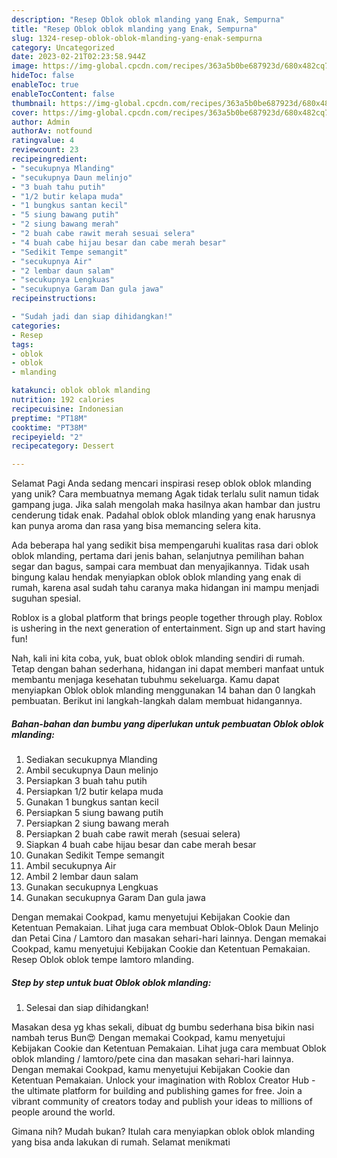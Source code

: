 ```yaml
---
description: "Resep Oblok oblok mlanding yang Enak, Sempurna"
title: "Resep Oblok oblok mlanding yang Enak, Sempurna"
slug: 1324-resep-oblok-oblok-mlanding-yang-enak-sempurna
category: Uncategorized
date: 2023-02-21T02:23:58.944Z
image: https://img-global.cpcdn.com/recipes/363a5b0be687923d/680x482cq70/oblok-oblok-mlanding-foto-resep-utama.jpg
hideToc: false
enableToc: true
enableTocContent: false
thumbnail: https://img-global.cpcdn.com/recipes/363a5b0be687923d/680x482cq70/oblok-oblok-mlanding-foto-resep-utama.jpg
cover: https://img-global.cpcdn.com/recipes/363a5b0be687923d/680x482cq70/oblok-oblok-mlanding-foto-resep-utama.jpg
author: Admin
authorAv: notfound
ratingvalue: 4
reviewcount: 23
recipeingredient:
- "secukupnya Mlanding"
- "secukupnya Daun melinjo"
- "3 buah tahu putih"
- "1/2 butir kelapa muda"
- "1 bungkus santan kecil"
- "5 siung bawang putih"
- "2 siung bawang merah"
- "2 buah cabe rawit merah sesuai selera"
- "4 buah cabe hijau besar dan cabe merah besar"
- "Sedikit Tempe semangit"
- "secukupnya Air"
- "2 lembar daun salam"
- "secukupnya Lengkuas"
- "secukupnya Garam Dan gula jawa"
recipeinstructions:

- "Sudah jadi dan siap dihidangkan!"
categories:
- Resep
tags:
- oblok
- oblok
- mlanding

katakunci: oblok oblok mlanding 
nutrition: 192 calories
recipecuisine: Indonesian
preptime: "PT18M"
cooktime: "PT38M"
recipeyield: "2"
recipecategory: Dessert

---
```



Selamat Pagi Anda sedang mencari inspirasi resep oblok oblok mlanding yang unik? Cara membuatnya memang Agak tidak terlalu sulit namun tidak gampang juga. Jika salah mengolah maka hasilnya akan hambar dan justru cenderung tidak enak. Padahal oblok oblok mlanding yang enak harusnya kan punya aroma dan rasa yang bisa memancing selera kita.


Ada beberapa hal yang sedikit bisa mempengaruhi kualitas rasa dari oblok oblok mlanding, pertama dari jenis bahan, selanjutnya pemilihan bahan segar dan bagus, sampai cara membuat dan menyajikannya. Tidak usah bingung kalau hendak menyiapkan oblok oblok mlanding yang enak di rumah, karena asal sudah tahu caranya maka hidangan ini mampu menjadi suguhan spesial.

Roblox is a global platform that brings people together through play. Roblox is ushering in the next generation of entertainment. Sign up and start having fun!


Nah, kali ini kita coba, yuk, buat oblok oblok mlanding sendiri di rumah. Tetap dengan bahan sederhana, hidangan ini dapat memberi manfaat untuk membantu menjaga kesehatan tubuhmu sekeluarga. Kamu dapat menyiapkan Oblok oblok mlanding menggunakan 14 bahan dan 0 langkah pembuatan. Berikut ini langkah-langkah dalam membuat hidangannya.

<!--inarticleads1-->

##### Bahan-bahan dan bumbu yang diperlukan untuk pembuatan Oblok oblok mlanding:

1. Sediakan secukupnya Mlanding
1. Ambil secukupnya Daun melinjo
1. Persiapkan 3 buah tahu putih
1. Persiapkan 1/2 butir kelapa muda
1. Gunakan 1 bungkus santan kecil
1. Persiapkan 5 siung bawang putih
1. Persiapkan 2 siung bawang merah
1. Persiapkan 2 buah cabe rawit merah (sesuai selera)
1. Siapkan 4 buah cabe hijau besar dan cabe merah besar
1. Gunakan Sedikit Tempe semangit
1. Ambil secukupnya Air
1. Ambil 2 lembar daun salam
1. Gunakan secukupnya Lengkuas
1. Gunakan secukupnya Garam Dan gula jawa


Dengan memakai Cookpad, kamu menyetujui Kebijakan Cookie dan Ketentuan Pemakaian. Lihat juga cara membuat Oblok-Oblok Daun Melinjo dan Petai Cina / Lamtoro dan masakan sehari-hari lainnya. Dengan memakai Cookpad, kamu menyetujui Kebijakan Cookie dan Ketentuan Pemakaian. Resep Oblok oblok tempe lamtoro mlanding. 

<!--inarticleads2-->

##### Step by step untuk buat Oblok oblok mlanding:


1. Selesai dan siap dihidangkan!

Masakan desa yg khas sekali, dibuat dg bumbu sederhana bisa bikin nasi nambah terus Bun😍 Dengan memakai Cookpad, kamu menyetujui Kebijakan Cookie dan Ketentuan Pemakaian. Lihat juga cara membuat Oblok oblok mlanding / lamtoro/pete cina dan masakan sehari-hari lainnya. Dengan memakai Cookpad, kamu menyetujui Kebijakan Cookie dan Ketentuan Pemakaian. Unlock your imagination with Roblox Creator Hub - the ultimate platform for building and publishing games for free. Join a vibrant community of creators today and publish your ideas to millions of people around the world. 

Gimana nih? Mudah bukan? Itulah cara menyiapkan oblok oblok mlanding yang bisa anda lakukan di rumah. Selamat menikmati
